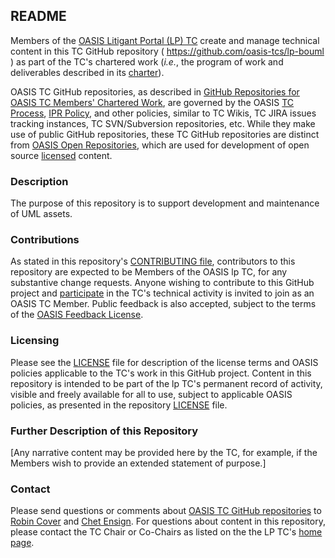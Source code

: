 <div>
<h2>README</h2>

<p>Members of the <a href="https://www.oasis-open.org/committees/lp/">OASIS Litigant Portal (LP) TC</a> create and manage technical content in this TC GitHub repository ( <a href="https://github.com/oasis-tcs/lp-bouml">https://github.com/oasis-tcs/lp-bouml</a> ) as part of the TC's chartered work (<i>i.e.</i>, the program of work and deliverables described in its <a href="https://www.oasis-open.org/committees/lp/charter.php">charter</a>).</p>

<p>OASIS TC GitHub repositories, as described in <a href="https://www.oasis-open.org/resources/tcadmin/github-repositories-for-oasis-tc-members-chartered-work">GitHub Repositories for OASIS TC Members' Chartered Work</a>, are governed by the OASIS <a href="https://www.oasis-open.org/policies-guidelines/tc-process">TC Process</a>, <a href="https://www.oasis-open.org/policies-guidelines/ipr">IPR Policy</a>, and other policies, similar to TC Wikis, TC JIRA issues tracking instances, TC SVN/Subversion repositories, etc.  While they make use of public GitHub repositories, these TC GitHub repositories are distinct from <a href="https://www.oasis-open.org/resources/open-repositories">OASIS Open Repositories</a>, which are used for development of open source <a href="https://www.oasis-open.org/resources/open-repositories/licenses">licensed</a> content.</p>
</div>

<div>
<h3>Description</h3>

<p>The purpose of this repository is to support development and maintenance of UML assets.</p>
</div>

<div>
<h3>Contributions</h3>
<p>As stated in this repository's <a href="https://github.com/oasis-tcs/lp-bouml/blob/master/CONTRIBUTING.md">CONTRIBUTING file</a>, contributors to this repository are expected to be Members of the OASIS lp TC, for any substantive change requests.  Anyone wishing to contribute to this GitHub project and <a href="https://www.oasis-open.org/join/participation-instructions">participate</a> in the TC's technical activity is invited to join as an OASIS TC Member.  Public feedback is also accepted, subject to the terms of the <a href="https://www.oasis-open.org/policies-guidelines/ipr#appendixa">OASIS Feedback License</a>.</p>
</div>



<div>
<h3>Licensing</h3>
<p>Please see the <a href="https://github.com/oasis-tcs/lp-bouml/blob/master/LICENSE.md">LICENSE</a> file for description of the license terms and OASIS policies applicable to the TC's work in this GitHub project. Content in this repository is intended to be part of the lp TC's permanent record of activity, visible and freely available for all to use, subject to applicable OASIS policies, as presented in the repository <a href="https://github.com/oasis-tcs/lp-bouml/blob/master/LICENSE.md">LICENSE</a> file.</p>
</div>

<div>
<h3>Further Description of this Repository</h3>

<p>[Any narrative content may be provided here by the TC, for example, if the Members wish to provide an extended statement of purpose.]</p>
</div>

<div>

<h3>Contact</h3>
<p>Please send questions or comments about <a href="https://www.oasis-open.org/resources/tcadmin/github-repositories-for-oasis-tc-members-chartered-work">OASIS TC GitHub repositories</a> to <a href="mailto:robin@oasis-open.org">Robin Cover</a> and <a href="mailto:chet.ensign@oasis-open.org">Chet Ensign</a>.  For questions about content in this repository, please contact the TC Chair or Co-Chairs as listed on the the LP TC's <a href="https://www.oasis-open.org/committees/lp/">home page</a>.</p>
</div>

